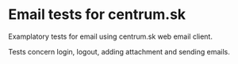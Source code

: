 # Email tests for centrum.sk
Examplatory tests for email using centrum.sk web email client.

Tests concern login, logout, adding attachment and sending emails.
